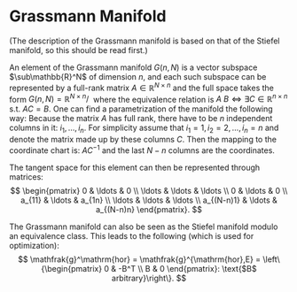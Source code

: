 # Grassmann Manifold 

(The description of the Grassmann manifold is based on that of the Stiefel manifold, so this should be read first.)

An element of the Grassmann manifold $G(n,N)$ is a vector subspace $\sub\mathbb{R}^N$ of dimension $n$, and each such subspace can be represented by a full-rank matrix $A\in\mathbb{R}^{N\times{}n}$ and the full space takes the form $G(n,N) = \mathbb{R}^{N\times{}n}/~$ where the equivalence relation is $A~B \iff \exists{}C\in\mathbb{R}^{n\times{}n}\text{ s.t. }AC = B$. One can find a parametrization of the manifold the following way: Because the matrix $A$ has full rank, there have to be $n$ independent columns in it: $i_1, \ldots, i_n$. For simplicity assume that $i_1 = 1, i_2=2, \ldots, i_n=n$ and denote the matrix made up by these columns $C$. Then the mapping to the coordinate chart is: $AC^{-1}$ and the last $N-n$ columns are the coordinates. 

The tangent space for this element can then be represented through matrices: 
$$
\begin{pmatrix}
    0 & \ldots & 0 \\
    \ldots & \ldots & \ldots \\ 
    0 & \ldots & 0 \\
    a_{11} & \ldots & a_{1n} \\
    \ldots & \ldots & \ldots \\ 
    a_{(N-n)1} & \ldots & a_{(N-n)n}
\end{pmatrix}.
$$

The Grassmann manifold can also be seen as the Stiefel manifold modulo an equivalence class. This leads to the following (which is used for optimization):
$$
\mathfrak{g}^\mathrm{hor} = \mathfrak{g}^{\mathrm{hor},E} = \left\{\begin{pmatrix} 0 & -B^T \\ B & 0 \end{pmatrix}: \text{$B$ arbitrary}\right\}.
$$